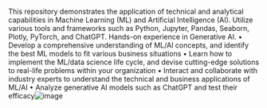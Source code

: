 This repository demonstrates the application of technical and analytical capabilities in Machine Learning (ML) and Artificial Intelligence (AI). Utilize various tools and frameworks such as Python, Jupyter, Pandas, Seaborn, Plotly, PyTorch, and ChatGPT. Hands-on experience in Generative AI.
• Develop a comprehensive understanding of ML/AI concepts, and identify the best ML models to fit various business situations
• Learn how to implement the ML/data science life cycle, and devise cutting-edge solutions to real-life problems within your organization
• Interact and collaborate with industry experts to understand the technical and business applications of ML/AI
• Analyze generative AI models such as ChatGPT and test their efficacy![image](https://github.com/user-attachments/assets/02f07c2e-c096-4f13-a481-62f35cdcf7e6)
